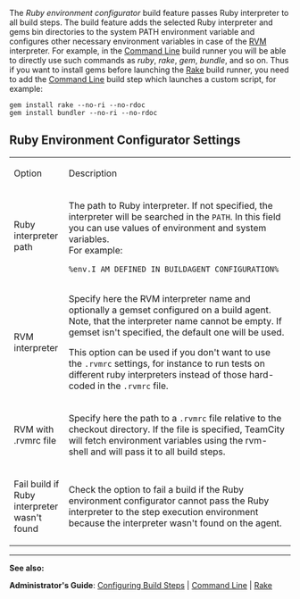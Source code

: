 [//]: # (title: Ruby Environment Configurator)
[//]: # (auxiliary-id: Ruby Environment Configurator)
The _Ruby environment configurator_ build feature passes Ruby interpreter to all build steps. The build feature adds the selected Ruby interpreter and gems bin directories to the system PATH environment variable and configures other necessary environment variables in case of the [RVM](http://rvm.io/) interpreter. For example, in the [Command Line](command-line.md) build runner you will be able to directly use such commands as _ruby_, _rake_, _gem_, _bundle_, and so on. Thus if you want to install gems before launching the [Rake](rake.md) build runner, you need to add the [Command Line](command-line.md) build step which launches a custom script, for example:



```Shell
gem install rake --no-ri --no-rdoc
gem install bundler --no-ri --no-rdoc

```

## Ruby Environment Configurator Settings


<table>
<tr>


<td>

Option 


</td>


<td>

Description 


</td>
</tr>
<tr>


<td>

Ruby interpreter path 


</td>


<td>

The path to Ruby interpreter. If not specified, the interpreter will be searched in the `PATH`. In this field you can use values of environment and system variables.   
For example:

```Plain Text
%env.I_AM_DEFINED_IN_BUILDAGENT_CONFIGURATION%

```


 

</td>
</tr>
<tr>


<td>

RVM interpreter 


</td>


<td>

Specify here the RVM interpreter name and optionally a gemset configured on a build agent.
Note, that the interpreter name cannot be empty. If gemset isn't specified, the default one will be used. 


This option can be used if you don't want to use the `.rvmrc` settings, for instance to run tests on different ruby interpreters instead of those hard\-coded in the `.rvmrc` file.

</td>
</tr>
<tr>


<td>

RVM with .rvmrc file 


</td>


<td>

Specify here the path to a `.rvmrc` file relative to the checkout directory. If the file is specified, TeamCity will fetch environment variables using the rvm\-shell and will pass it to all build steps.  


</td>
</tr>
<tr>


<td>

Fail build if Ruby interpreter wasn't found 


</td>


<td>

Check the option to fail a build if the Ruby environment configurator cannot pass the Ruby interpreter to the step execution environment because the interpreter wasn't found on the agent. 


</td>
</tr>
</table>



__ __

__See also:__

__Administrator's Guide__: [Configuring Build Steps](configuring-build-steps.md) | [Command Line](command-line.md) | [Rake](rake.md)
